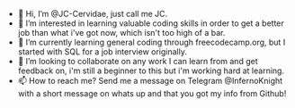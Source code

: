 - 👋 Hi, I’m @JC-Cervidae, just call me JC.
- 👀 I’m interested in learning valuable coding skills in order to get a better job than what i've got now, which isn't too high of a bar. 
- 🌱 I’m currently learning general coding through freecodecamp.org, but I started with SQL for a job interview originally.
- 💞️ I’m looking to collaborate on any work I can learn from and get feedback on, i'm still a beginner to this but i'm working hard at learning. 
- 📫 How to reach me? Send me a message on Telegram @InfernoKnight with a short message on whats up and that you got my info from Github!

<!---
JC-Cervidae/JC-Cervidae is a ✨ special ✨ repository because its `README.md` (this file) appears on your GitHub profile.
You can click the Preview link to take a look at your changes.
--->
